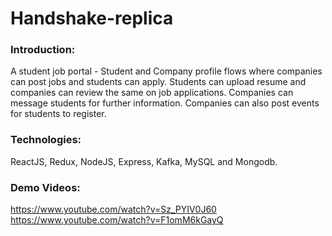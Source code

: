 # Handshake-replica

### Introduction:
A student job portal - Student and Company profile flows where companies can post jobs and students can apply. Students can upload resume and companies can review the same on job applications. Companies can message students for further information. Companies can also post events for students to register. 

### Technologies:
ReactJS, Redux, NodeJS, Express, Kafka, MySQL and Mongodb.

### Demo Videos:
https://www.youtube.com/watch?v=Sz_PYIV0J60
https://www.youtube.com/watch?v=F1omM6kGayQ

